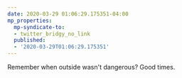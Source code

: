 ```yaml
---
date: 2020-03-29 01:06:29.175351-04:00
mp_properties:
  mp-syndicate-to:
  - twitter_bridgy_no_link
  published:
  - '2020-03-29T01:06:29.175351'
---
```


Remember when outside wasn't dangerous? Good times.